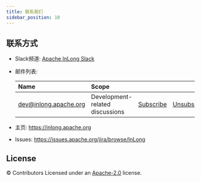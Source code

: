 ```yaml
---
title: 联系我们
sidebar_position: 10
---
```


联系方式
-------
- Slack频道: [Apache InLong Slack](https://the-asf.slack.com/archives/C01QAG6U00L)
- 邮件列表:

    | Name                                                                          | Scope                           |                                                                 |                                                                     |                                                                              |
    |:------------------------------------------------------------------------------|:--------------------------------|:----------------------------------------------------------------|:--------------------------------------------------------------------|:-----------------------------------------------------------------------------|
    | [dev@inlong.apache.org](mailto:dev@inlong.apache.org)     | Development-related discussions | [Subscribe](mailto:dev-subscribe@inlong.apache.org)   | [Unsubscribe](mailto:dev-unsubscribe@inlong.apache.org)   | [Archives](http://mail-archives.apache.org/mod_mbox/inlong-dev/)   |
	
- 主页: https://inlong.apache.org
- Issues: https://issues.apache.org/jira/browse/InLong



License
-------
© Contributors Licensed under an [Apache-2.0](https://github.com/apache/inlong/blob/master/LICENSE) license.


